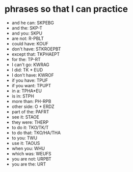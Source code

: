 # phrases so that I can practice

 * and he can: SKPEBG
 * and the: SKP-T
 * and you: SKPU
 * are not: R-PBLT
 * could have: KOUF
 * don't have: STKROEPBT
 * except that: TKPHAEPT
 * for the: TP-RT
 * I can't go: KWRAG
 * I did: TK * EUD
 * I don't have: KWROF
 * if you have: TPUF
 * if you want: TPUPT
 * in a: TPHA*EU
 * is in: STPH
 * more than: PH-RPB
 * other side: O * ERDZ
 * part of the: PAFRT
 * see it: STAOE
 * they were: THERP
 * to do it: TKO/TK/T
 * to do that: TKO/HA/THA
 * to you: TWU
 * use it: TAOUS
 * when you: WHU
 * which was: WEUFS
 * you are not: URPBT
 * you are the: URT




